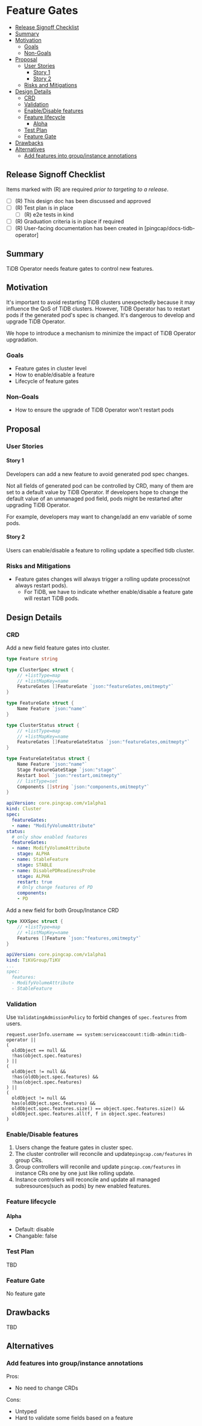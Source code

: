# Feature Gates

<!-- toc -->
- [Release Signoff Checklist](#release-signoff-checklist)
- [Summary](#summary)
- [Motivation](#motivation)
  - [Goals](#goals)
  - [Non-Goals](#non-goals)
- [Proposal](#proposal)
  - [User Stories](#user-stories)
    - [Story 1](#story-1)
    - [Story 2](#story-2)
  - [Risks and Mitigations](#risks-and-mitigations)
- [Design Details](#design-details)
  - [CRD](#crd)
  - [Validation](#validation)
  - [Enable/Disable features](#enabledisable-features)
  - [Feature lifecycle](#feature-lifecycle)
    - [Alpha](#alpha)
  - [Test Plan](#test-plan)
  - [Feature Gate](#feature-gate)
- [Drawbacks](#drawbacks)
- [Alternatives](#alternatives)
  - [Add features into group/instance annotations](#add-features-into-groupinstance-annotations)
<!-- /toc -->

## Release Signoff Checklist

Items marked with (R) are required *prior to targeting to a release*.

- [ ] (R) This design doc has been discussed and approved
- [ ] (R) Test plan is in place
  - [ ] (R) e2e tests in kind
- [ ] (R) Graduation criteria is in place if required
- [ ] (R) User-facing documentation has been created in [pingcap/docs-tidb-operator]

## Summary

TiDB Operator needs feature gates to control new features.

## Motivation

It's important to avoid restarting TiDB clusters unexpectedly because it may influence the QoS of TiDB clusters. However, TiDB Operator has to restart pods if the generated pod's spec is changed. It's dangerous to develop and upgrade TiDB Operator.

We hope to introduce a mechanism to minimize the impact of TiDB Operator upgradation.

### Goals

- Feature gates in cluster level
- How to enable/disable a feature
- Lifecycle of feature gates

### Non-Goals

- How to ensure the upgrade of TiDB Operator won't restart pods

## Proposal

### User Stories

#### Story 1

Developers can add a new feature to avoid generated pod spec changes.

Not all fields of generated pod can be controlled by CRD, many of them are set to a default value by TiDB Operator. If developers hope to change the default value of an unmanaged pod field, pods might be restarted after upgrading TiDB Operator.

For example, developers may want to change/add an env variable of some pods.

#### Story 2

Users can enable/disable a feature to rolling update a specified tidb cluster.

### Risks and Mitigations

- Feature gates changes will always trigger a rolling update process(not always restart pods).
  - For TiDB, we have to indicate whether enable/disable a feature gate will restart TiDB pods.

## Design Details

### CRD

Add a new field feature gates into cluster.

```go
type Feature string

type ClusterSpec struct {
    // +listType=map
    // +listMapKey=name
    FeatureGates []FeatureGate `json:"featureGates,omitmepty"`
}

type FeatureGate struct {
    Name Feature `json:"name"`
}

type ClusterStatus struct {
    // +listType=map
    // +listMapKey=name
    FeatureGates []FeatureGateStatus `json:"featureGates,omitmepty"`
}

type FeatureGateStatus struct {
    Name Feature `json:"name"`
    Stage FeatureGateStage `json:"stage"`
    Restart bool `json:"restart,omitmepty"`
    // listType=set
    Components []string `json:"components,omitmepty"`
}

```

```yaml
apiVersion: core.pingcap.com/v1alpha1
kind: Cluster
spec:
  featureGates:
  - name: "ModifyVolumeAttribute"
status:
  # only show enabled features
  featureGates:
  - name: ModifyVolumeAttribute
    stage: ALPHA
  - name: StableFeature
    stage: STABLE
  - name: DisablePDReadinessProbe
    stage: ALPHA
    restart: true
    # Only change features of PD
    components:
    - PD
```

Add a new field for both Group/Instance CRD

```go
type XXXSpec struct {
    // +listType=map
    // +listMapKey=name
    Features []Feature `json:"features,omitmepty"`
}
```

```yaml
apiVersion: core.pingcap.com/v1alpha1
kind: TiKVGroup/TiKV
...
spec:
  features:
  - ModifyVolumeAttribute
  - StableFeature
```

### Validation

Use `ValidatingAdmissionPolicy` to forbid changes of `spec.features` from users.

```
request.userInfo.username == system:serviceaccount:tidb-admin:tidb-operator ||
(
  oldObject == null &&
  !has(object.spec.features)
) ||
(
  oldObject != null &&
  !has(oldObject.spec.features) &&
  !has(object.spec.features)
) ||
(
  oldObject != null &&
  has(oldObject.spec.features) &&
  oldObject.spec.features.size() == object.spec.features.size() &&
  oldObject.spec.features.all(f, f in object.spec.features)
)
```

### Enable/Disable features

1. Users change the feature gates in cluster spec.
2. The cluster controller will reconcile and update`pingcap.com/features` in group CRs.
3. Group controllers will reconile and update `pingcap.com/features` in instance CRs one by one just like rolling update.
4. Instance controllers will reconcile and update all managed subresources(such as pods) by new enabled features.

### Feature lifecycle

#### Alpha

- Default: disable
- Changable: false

### Test Plan

TBD

### Feature Gate

No feature gate

## Drawbacks

TBD

## Alternatives

### Add features into group/instance annotations

Pros:
- No need to change CRDs

Cons:
- Untyped
- Hard to validate some fields based on a feature
